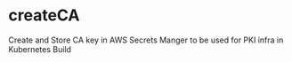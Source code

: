 # createCA
Create and Store CA key in AWS Secrets Manger to be used for PKI infra in Kubernetes Build
